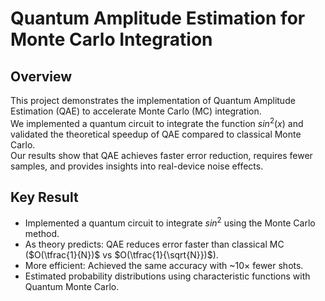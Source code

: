 # Quantum Amplitude Estimation for Monte Carlo Integration <br>
## Overview <br>
This project demonstrates the implementation of Quantum Amplitude Estimation (QAE) to accelerate Monte Carlo (MC) integration. <br>
We implemented a quantum circuit to integrate the function $sin^2(x)$ and validated the theoretical
speedup of QAE compared to classical Monte Carlo. <br>
Our results show that QAE achieves faster error reduction, requires fewer samples, and provides insights into real-device noise effects. <br>

## Key Result <br>
* Implemented a quantum circuit to integrate $sin^2$ using the Monte Carlo method. <br>
* As theory predicts: QAE reduces error faster than classical MC ($O(\tfrac{1}{N})$ vs $O(\tfrac{1}{\sqrt{N}})$). <br>
* More efficient: Achieved the same accuracy with ~10× fewer shots. <br>
* Estimated probability distributions using characteristic functions with Quantum Monte Carlo. <br>
